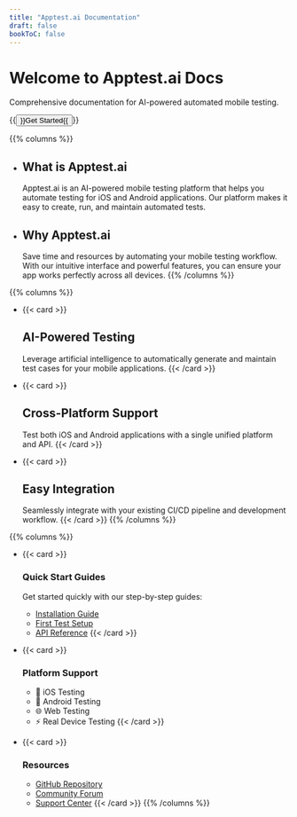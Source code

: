 ```yaml
---
title: "Apptest.ai Documentation"
draft: false
bookToC: false
---
```


# Welcome to Apptest.ai Docs

Comprehensive documentation for AI-powered automated mobile testing.

{{<button href="/en/docs/intro">}}Get Started{{</button>}}

{{% columns %}}
- ## What is Apptest.ai
  Apptest.ai is an AI-powered mobile testing platform that helps you automate testing for iOS and Android applications. Our platform makes it easy to create, run, and maintain automated tests.

- ## Why Apptest.ai
  Save time and resources by automating your mobile testing workflow. With our intuitive interface and powerful features, you can ensure your app works perfectly across all devices.
{{% /columns %}}


{{% columns %}}
- {{< card >}}
  ## AI-Powered Testing
  Leverage artificial intelligence to automatically generate and maintain test cases for your mobile applications.
  {{< /card >}}

- {{< card >}}
  ## Cross-Platform Support
  Test both iOS and Android applications with a single unified platform and API.
  {{< /card >}}

- {{< card >}}
  ## Easy Integration
  Seamlessly integrate with your existing CI/CD pipeline and development workflow.
  {{< /card >}}
{{% /columns %}}

{{% columns %}}
- {{< card >}}
  ### Quick Start Guides
  Get started quickly with our step-by-step guides:
  - [Installation Guide](/en/docs/intro/)
  - [First Test Setup](/en/docs/intro/)
  - [API Reference](/en/docs/intro/)
  {{< /card >}}

- {{< card >}}
  ### Platform Support
  - 📱 iOS Testing
  - 🤖 Android Testing
  - 🌐 Web Testing
  - ⚡ Real Device Testing
  {{< /card >}}

- {{< card >}}
  ### Resources
  - [GitHub Repository](https://github.com/apptestai)
  - [Community Forum](https://apptest.ai)
  - [Support Center](https://apptest.ai)
  {{< /card >}}
{{% /columns %}}
